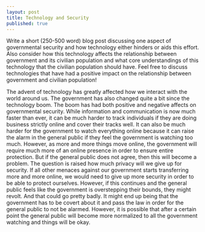 ```yaml
---
layout: post
title: Technology and Security
published: true
---
```

Write a short (250-500 word) blog post discussing one aspect of governmental security and how technology either hinders or aids this effort. Also consider how this technology affects the relationship between government and its civilian population and what core understandings of this technology that the civilian population should have. Feel free to discuss technologies that have had a positive impact on the relationship between government and civilian population!

The advent of technology has greatly affected how we interact with the world around us. The government has also changed quite a bit since the technology boom. The boom has had both positive and negative affects on governmental security. While information and communication is now much faster than ever, it can be much harder to track individuals if they are doing business strictly online and cover their tracks well. It can also be much harder for the government to watch everything online because it can raise the alarm in the general public if they feel the government is watching too much. However, as more and more things move online, the government will require much more of an online presence in order to ensure entire protection. But if the general public does not agree, then this will become a problem. The question is raised how much privacy will we give up for security. If all other menaces against our government starts transferring more and more online, we would need to give up more security in order to be able to protect ourselves. However, if this continues and the general public feels like the government is overstepping their bounds, they might revolt. And that could go pretty badly. It might end up being that the government has to be covert about it and pass the law in order for the general public to not be alarmed. However, it is possible that after a certain point the general public will become more normalized to all the government watching and things will be okay.

